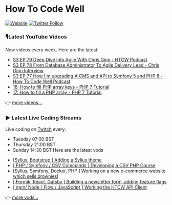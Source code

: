 # How To Code Well

[![Website](https://img.shields.io/twitch/status/howtocodewell?color=pink&label=LIVE%20CODING%20ON%20TWITCH&logoColor=%3D&style=for-the-badge)](https://howtocodewell.net/live)
[![Twitter Follow](https://img.shields.io/twitter/follow/howtocodewell?color=pink&logo=twitter&style=for-the-badge)](https://twitter.com/intent/follow?original_referer=https%3A%2F%2Fgithub.com%2Fhowtocodewell&screen_name=howtocodewell)


### 🎙️Latest YouTube Videos
New videos every week.  Here are the latest:
<!-- YOUTUBE-HTCW:START -->
- [S3 EP 79 Deep Dive Into Agile With Chris Ginn - HTCW Podcast](https://www.youtube.com/watch?v=Rih21K8KBjI)
- [S3 EP 78 From Database Administrator To Agile Delivery Lead - Chris Ginn Interview](https://www.youtube.com/watch?v=bcWVO88UAUE)
- [S3 EP 77 How I'm upgrading A CMS and API to Symfony 5 and PHP 8 - How To Code Well Podcast](https://www.youtube.com/watch?v=v0VYr10HKAQ)
- [18: How to fill PHP array keys - PHP 7 Tutorial](https://www.youtube.com/watch?v=zl4PyMI3av0)
- [17: How to fill a PHP array - PHP 7 Tutorial](https://www.youtube.com/watch?v=HZCB4lbYEpM)
<!-- YOUTUBE-HTCW:END -->

👉 [more videos...](https://youtube.com/howtocodewell)

### ▶️ Latest Live Coding Streams
Live coding on [Twitch](https://howtocodewell.net/live) every:
- Tuesday 07:00 BST
- Thursday 21:00 BST
- Sunday 14:30 BST
Here are the latest vods

<!-- YOUTUBE-HTCW-LIVE:START -->
- [[Sylius, Bootstrap ] Adding a Sylius theme](https://www.youtube.com/watch?v=BTbtNLXSRGo)
- [[ PHP / Symfony / CSV Commands ] Developing a CSV PHP Course](https://www.youtube.com/watch?v=ZxB0VukeYh8)
- [[Sylius, Symfony, Docker, PHP ] Working on a new e-commerce website which sells brownies!](https://www.youtube.com/watch?v=TU92FJ35eQU)
- [[ Formik, React, Gatsby ] Building  a newsletter form, adding feature flags](https://www.youtube.com/watch?v=1nEBGtWoKGk)
- [[ npm/  Node / Flow / JavaScript ] Working the HTCW API Client](https://www.youtube.com/watch?v=NMFvShfZ1DM)
<!-- YOUTUBE-HTCW-LIVE:END -->

👉 [more vods...](https://youtube.com/howtocodewelllive)